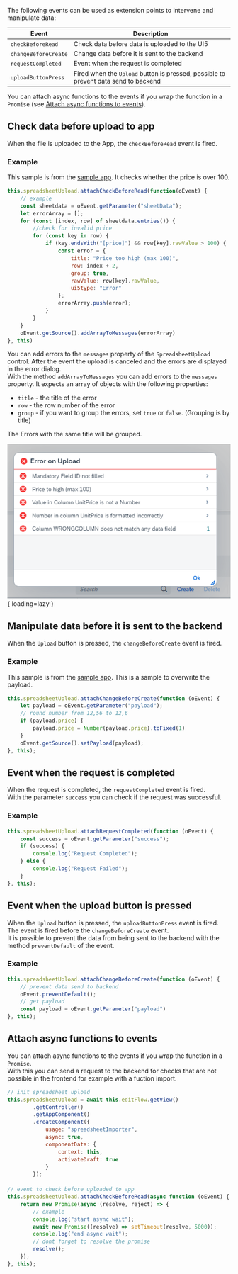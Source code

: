The following events can be used as extension points to intervene and manipulate data:

| Event | Description |
| ------ | --- |
| `checkBeforeRead` | Check data before data is uploaded to the UI5  |
| `changeBeforeCreate` | Change data before it is sent to the backend |
| `requestCompleted` | Event when the request is completed |
| `uploadButtonPress` | Fired when the `Upload` button is pressed, possible to prevent data send to backend |

You can attach async functions to the events if you wrap the function in a `Promise` (see [Attach async functions to events](#attach-async-functions-to-events)).

## Check data before upload to app
When the file is uploaded to the App, the `checkBeforeRead` event is fired.

### Example
This sample is from the [sample app](https://github.com/marianfoo/ui5-cc-spreadsheetimporter/blob/47d22cdc42aa1cacfd797bdc0e025b830330dc5e/examples/packages/ordersv4fe/webapp/ext/ObjectPageExtController.js#L24-L42). 
It checks whether the price is over 100. 
````javascript
this.spreadsheetUpload.attachCheckBeforeRead(function(oEvent) {
    // example
    const sheetdata = oEvent.getParameter("sheetData");
    let errorArray = [];
    for (const [index, row] of sheetdata.entries()) {
        //check for invalid price
        for (const key in row) {
            if (key.endsWith("[price]") && row[key].rawValue > 100) {
                const error = {
                    title: "Price too high (max 100)",
                    row: index + 2,
                    group: true,
                    rawValue: row[key].rawValue,
                    ui5type: "Error"
                };
                errorArray.push(error);
            }
        }
    }
    oEvent.getSource().addArrayToMessages(errorArray)
}, this)
````

You can add errors to the `messages` property of the `SpreadsheetUpload` control. After the event the upload is canceled and the errors are displayed in the error dialog.  
With the method `addArrayToMessages` you can add errors to the `messages` property. It expects an array of objects with the following properties:

- `title` - the title of the error
- `row` - the row number of the error
- `group` - if you want to group the errors, set `true` or `false`. (Grouping is by title)

The Errors with the same title will be grouped.

![Error Dialog](./../images/error_dialog.png){ loading=lazy }

## Manipulate data before it is sent to the backend
When the `Upload` button is pressed, the `changeBeforeCreate` event is fired.

### Example
This sample is from the [sample app](https://github.com/marianfoo/ui5-cc-spreadsheetimporter/blob/47d22cdc42aa1cacfd797bdc0e025b830330dc5e/examples/packages/ordersv4fe/webapp/ext/ObjectPageExtController.js#L45-L52).
This is a sample to overwrite the payload.  

````javascript
this.spreadsheetUpload.attachChangeBeforeCreate(function (oEvent) {
    let payload = oEvent.getParameter("payload");
    // round number from 12,56 to 12,6
    if (payload.price) {
        payload.price = Number(payload.price).toFixed(1)
    }
    oEvent.getSource().setPayload(payload);
}, this);
````

## Event when the request is completed

When the request is completed, the `requestCompleted` event is fired.  
With the parameter `success` you can check if the request was successful.

### Example

```js
this.spreadsheetUpload.attachRequestCompleted(function (oEvent) {
    const success = oEvent.getParameter("success");
    if (success) {
        console.log("Request Completed");
    } else {
        console.log("Request Failed");
    }
}, this);
```

## Event when the upload button is pressed
When the `Upload` button is pressed, the `uploadButtonPress` event is fired. The event is fired before the `changeBeforeCreate` event.  
It is possible to prevent the data from being sent to the backend with the method `preventDefault` of the event.


### Example


````javascript
this.spreadsheetUpload.attachChangeBeforeCreate(function (oEvent) {
    // prevent data send to backend
    oEvent.preventDefault();
    // get payload
    const payload = oEvent.getParameter("payload")
}, this);
````

## Attach async functions to events

You can attach async functions to the events if you wrap the function in a `Promise`.  
With this you can send a request to the backend for checks that are not possible in the frontend for example with a fuction import.


````javascript
// init spreadsheet upload
this.spreadsheetUpload = await this.editFlow.getView()
        .getController()
        .getAppComponent()
        .createComponent({
            usage: "spreadsheetImporter",
            async: true,
            componentData: {
                context: this,
                activateDraft: true
            }
        });

// event to check before uploaded to app
this.spreadsheetUpload.attachCheckBeforeRead(async function (oEvent) {
    return new Promise(async (resolve, reject) => {
        // example
        console.log("start async wait");
        await new Promise((resolve) => setTimeout(resolve, 5000));
        console.log("end async wait");
        // dont forget to resolve the promise
        resolve();
    });
}, this);
````